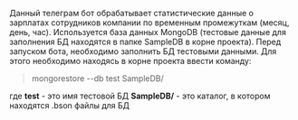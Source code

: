 Данный телеграм бот обрабатывает статистические данные о зарплатах сотрудников компании по временным промежуткам (месяц, день, час).
Используется база данных MongoDB (тестовые данные для заполнения БД находятся в папке SampleDB в корне проекта).
Перед запуском бота, необходимо заполнить БД тестовыми данными. Для этого необходимо находясь в корне проекта ввести команду:
> mongorestore --db test SampleDB/

где
**test** - это имя тестовой БД
**SampleDB/** - это каталог, в котором находятся .bson файлы для БД 
